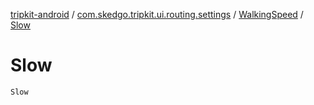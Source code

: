 [tripkit-android](../../index.md) / [com.skedgo.tripkit.ui.routing.settings](../index.md) / [WalkingSpeed](index.md) / [Slow](./-slow.md)

# Slow

`Slow`